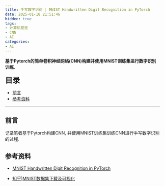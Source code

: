 ```yaml
---
title: 手写数字识别 | MNIST Handwritten Digit Recognition in PyTorch
date: 2025-01-18 21:51:46
hidden: true
tags:
- 计算机视觉
- CNN
- AI
categories:
- AI
---
```


**基于Pytorch的简单卷积神经网络(CNN)构建并使用MNIST训练集进行数字识别训练.**

<!--more-->

<p><font size = 5><b>目录</b></font></p>

- [前言](#前言)
- [参考资料](#参考资料)

---

## 前言

记录笔者基于Pytorch构建CNN, 并使用MNIST训练集训练CNN进行手写数字识别的过程.

## 参考资料

- [MNIST Handwritten Digit Recognition in PyTorch](https://nextjournal.com/gkoehler/pytorch-mnist)

- [知乎|MNIST数据集下载及可视化](https://zhuanlan.zhihu.com/p/155748813)

